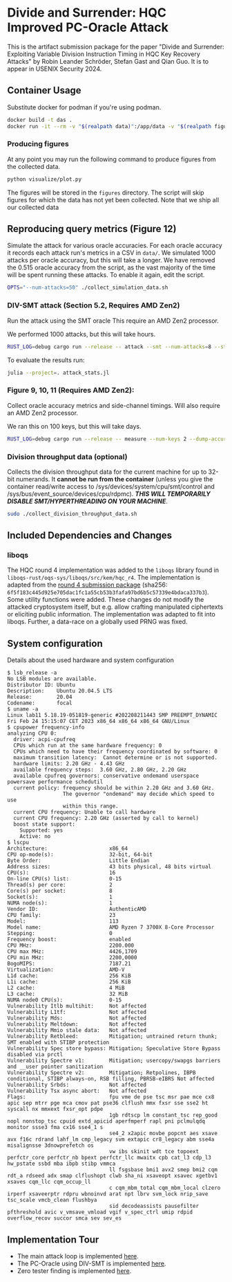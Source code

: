 # Divide and Surrender: HQC Improved PC-Oracle Attack

This is the artifact submission package for the paper "Divide and Surrender: Exploiting Variable Division Instruction Timing in HQC Key Recovery Attacks" by Robin Leander Schröder, Stefan Gast and Qian Guo. It is to appear in USENIX Security 2024.

## Container Usage

Substitute docker for podman if you're using podman.

```sh
docker build -t das .
docker run -it --rm -v "$(realpath data)":/app/data -v "$(realpath figures)":/app/figures das
```

### Producing figures

At any point you may run the following command
to produce figures from the collected data.

```sh
python visualize/plot.py
```

The figures will be stored in the `figures` directory.
The script will skip figures for which the data has not yet been collected.
Note that we ship all our collected data


## Reproducing query metrics (Figure 12)

Simulate the attack for various oracle accuracies. 
For each oracle accuracy it records each attack run's metrics in a CSV in `data/`.
We simulated 1000 attacks per oracle accuracy, but this will take a longer.
We have removed the 0.515 oracle accuracy from the script, as the vast majority of the time will be spent running these attacks.
To enable it again, edit the script.

```sh
OPTS="--num-attacks=50" ./collect_simulation_data.sh
```

### DIV-SMT attack (Section 5.2, Requires AMD Zen2)

Run the attack using the SMT oracle
This require an AMD Zen2 processor.

We performed 1000 attacks, but this will take hours.

```sh
RUST_LOG=debug cargo run --release -- attack --smt --num-attacks=8 --stats-file=data/smt.csv
```

To evaluate the results run:

```sh
julia --project=. attack_stats.jl
```

### Figure 9, 10, 11 (Requires AMD Zen2):

Collect oracle accuracy metrics and side-channel timings.
Will also require an AMD Zen2 processor.

We ran this on 100 keys, but this will take days.

```sh
RUST_LOG=debug cargo run --release -- measure --num-keys 2 --dump-accuracy data/accuracy.csv --dump-timings data/timings.csv --max-n-traces 100
```

### Division throughput data (optional)

Collects the division throughput data for the current machine for up to 32-bit numerands.
It **cannot be run from the container** (unless you give the container read/write access to /sys/devices/system/cpu/smt/control and /sys/bus/event_source/devices/cpu/rdpmc).
***THIS WILL TEMPORARILY DISABLE SMT/HYPERTHREADING ON YOUR MACHINE***.

```sh
sudo ./collect_division_throughput_data.sh 
```

## Included Dependencies and Changes

### liboqs

The HQC round 4 implementation was added to the `liboqs` library found in `liboqs-rust/oqs-sys/liboqs/src/kem/hqc_r4`.
The implementation is adapted from the [round 4 submission package](https://csrc.nist.gov/csrc/media/Projects/post-quantum-cryptography/documents/round-4/submissions/HQC-Round4.zip) (sha256: `6f5f183c445d925e705dac1fc1a55cb53b3fafa97bd6b5c57339e4bdaca337b3`).
Some utility functions were added. These changes do not modify the attacked cryptosystem itself, but e.g. allow crafting manipulated ciphertexts or eliciting public information.
The implementation was adapted to fit into liboqs. Further, a data-race on a globally used PRNG was fixed.

## System configuration

<detail>

<summary>Details about the used hardware and system configuration</summary>

```
$ lsb_release -a
No LSB modules are available.
Distributor ID: Ubuntu
Description:    Ubuntu 20.04.5 LTS
Release:        20.04
Codename:       focal
$ uname -a
Linux lab11 5.18.19-051819-generic #202208211443 SMP PREEMPT_DYNAMIC Fri Feb 24 15:15:07 CET 2023 x86_64 x86_64 x86_64 GNU/Linux
$ cpupower frequency-info 
analyzing CPU 0:
  driver: acpi-cpufreq
  CPUs which run at the same hardware frequency: 0
  CPUs which need to have their frequency coordinated by software: 0
  maximum transition latency:  Cannot determine or is not supported.
  hardware limits: 2.20 GHz - 4.43 GHz
  available frequency steps:  3.60 GHz, 2.80 GHz, 2.20 GHz
  available cpufreq governors: conservative ondemand userspace powersave performance schedutil
  current policy: frequency should be within 2.20 GHz and 3.60 GHz.
                  The governor "ondemand" may decide which speed to use
                  within this range.
  current CPU frequency: Unable to call hardware
  current CPU frequency: 2.20 GHz (asserted by call to kernel)
  boost state support:
    Supported: yes
    Active: no
$ lscpu
Architecture:                    x86_64
CPU op-mode(s):                  32-bit, 64-bit
Byte Order:                      Little Endian
Address sizes:                   43 bits physical, 48 bits virtual
CPU(s):                          16
On-line CPU(s) list:             0-15
Thread(s) per core:              2
Core(s) per socket:              8
Socket(s):                       1
NUMA node(s):                    1
Vendor ID:                       AuthenticAMD
CPU family:                      23
Model:                           113
Model name:                      AMD Ryzen 7 3700X 8-Core Processor
Stepping:                        0
Frequency boost:                 enabled
CPU MHz:                         2200.000
CPU max MHz:                     4426,1709
CPU min MHz:                     2200,0000
BogoMIPS:                        7187.21
Virtualization:                  AMD-V
L1d cache:                       256 KiB
L1i cache:                       256 KiB
L2 cache:                        4 MiB
L3 cache:                        32 MiB
NUMA node0 CPU(s):               0-15
Vulnerability Itlb multihit:     Not affected
Vulnerability L1tf:              Not affected
Vulnerability Mds:               Not affected
Vulnerability Meltdown:          Not affected
Vulnerability Mmio stale data:   Not affected
Vulnerability Retbleed:          Mitigation; untrained return thunk; SMT enabled with STIBP protection
Vulnerability Spec store bypass: Mitigation; Speculative Store Bypass disabled via prctl
Vulnerability Spectre v1:        Mitigation; usercopy/swapgs barriers and __user pointer sanitization
Vulnerability Spectre v2:        Mitigation; Retpolines, IBPB conditional, STIBP always-on, RSB filling, PBRSB-eIBRS Not affected
Vulnerability Srbds:             Not affected
Vulnerability Tsx async abort:   Not affected
Flags:                           fpu vme de pse tsc msr pae mce cx8 apic sep mtrr pge mca cmov pat pse36 clflush mmx fxsr sse sse2 ht syscall nx mmxext fxsr_opt pdpe
                                 1gb rdtscp lm constant_tsc rep_good nopl nonstop_tsc cpuid extd_apicid aperfmperf rapl pni pclmulqdq monitor ssse3 fma cx16 sse4_1 s
                                 se4_2 x2apic movbe popcnt aes xsave avx f16c rdrand lahf_lm cmp_legacy svm extapic cr8_legacy abm sse4a misalignsse 3dnowprefetch os
                                 vw ibs skinit wdt tce topoext perfctr_core perfctr_nb bpext perfctr_llc mwaitx cpb cat_l3 cdp_l3 hw_pstate ssbd mba ibpb stibp vmmca
                                 ll fsgsbase bmi1 avx2 smep bmi2 cqm rdt_a rdseed adx smap clflushopt clwb sha_ni xsaveopt xsavec xgetbv1 xsaves cqm_llc cqm_occup_ll
                                 c cqm_mbm_total cqm_mbm_local clzero irperf xsaveerptr rdpru wbnoinvd arat npt lbrv svm_lock nrip_save tsc_scale vmcb_clean flushbya
                                 sid decodeassists pausefilter pfthreshold avic v_vmsave_vmload vgif v_spec_ctrl umip rdpid overflow_recov succor smca sev sev_es
```

</detail>

## Implementation Tour

- The main attack loop is implemented [here](https://github.com/hqc-attack/divide-and-surrender/blob/7ae02ea1606299160921a9c8f97cf07ce948df0d/src/main.rs#L1287-L1424).
- The PC-Oracle using DIV-SMT is implemented [here](https://github.com/hqc-attack/divide-and-surrender/blob/7ae02ea1606299160921a9c8f97cf07ce948df0d/src/main.rs#L142-L528).
- Zero tester finding is implemented [here](https://github.com/hqc-attack/divide-and-surrender/blob/7ae02ea1606299160921a9c8f97cf07ce948df0d/src/main.rs#L879-L1144).
